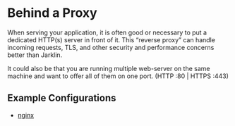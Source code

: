 # Behind a Proxy

When serving your application, it is often good or necessary to put a dedicated HTTP(s) server in front of it.
This “reverse proxy” can handle incoming requests, TLS, and other security and performance concerns better than Jarklin.

It could also be that you are running multiple web-server on the same machine and want to offer all of them on one port.
(HTTP :80 | HTTPS :443)

## Example Configurations

- [nginx](./nginx)
